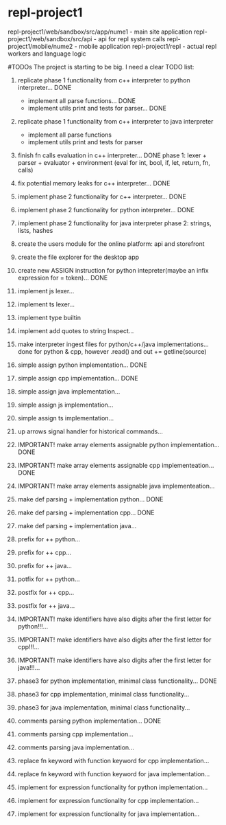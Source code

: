 # repl-project1

repl-project1/web/sandbox/src/app/nume1 - main site application
repl-project1/web/sandbox/src/api - api for repl system calls
repl-project1/mobile/nume2 - mobile application
repl-project1/repl - actual repl workers and language logic


#TODOs
The project is starting to be big. I need a clear TODO list:

1. replicate phase 1 functionality from c++ interpreter to python interpreter... DONE
   - implement all parse functions... DONE
   - implement utils print and tests for parser... DONE
2. replicate phase 1 functionality from c++ interpreter to java interpreter
   - implement all parse functions
   - implement utils print and tests for parser
3. finish fn calls evaluation in c++ interpreter... DONE
phase 1: lexer + parser + evaluator + environment (eval for int, bool, if, let, return, fn, calls)
4. fix potential memory leaks for c++ interpreter... DONE
5. implement phase 2 functionality for c++ interpreter... DONE
6. implement phase 2 functionality for python interpreter... DONE
7. implement phase 2 functionality for java interpreter
phase 2: strings, lists, hashes
8. create the users module for the online platform: api and storefront
9. create the file explorer for the desktop app

10. create new ASSIGN instruction for python intepreter(maybe an infix expression for = token)... DONE
11. implement js lexer...
12. implement ts lexer...
13. implement type builtin
14. implement add quotes to string Inspect...
15. make interpreter ingest files for python/c++/java implementations... done for python & cpp, however .read() and out += getline(source)
16. simple assign python implementation... DONE
17. simple assign cpp implementation... DONE
18. simple assign java implementation...
19. simple assign js implementation...
20. simple assign ts implementation...
21. up arrows signal handler for historical commands...
22. IMPORTANT! make array elements assignable python implementation... DONE
23. IMPORTANT! make array elements assignable cpp implementeation... DONE
24. IMPORTANT! make array elements assignable java implementeation...
25. make def parsing + implementation python... DONE
26. make def parsing + implementation cpp... DONE
27. make def parsing + implementation java...
28. prefix for ++ python...
29. prefix for ++ cpp...
30. prefix for ++ java...
31. potfix for ++ python...
32. postfix for ++ cpp...
33. postfix for ++ java...
34. IMPORTANT! make identifiers have also digits after the first letter for python!!!...
34. IMPORTANT! make identifiers have also digits after the first letter for cpp!!!...
34. IMPORTANT! make identifiers have also digits after the first letter for java!!!...
35. phase3 for python implementation, minimal class functionality... DONE
36. phase3 for cpp implementation, minimal class functionality...
37. phase3 for java implementation, minimal class functionality...
38. comments parsing python implementation... DONE
39. comments parsing cpp implementation...
40. comments parsing java implementation...
41. replace fn keyword with function keyword for cpp implementation...
42. replace fn keyword with function keyword for java implementation...
43. implement for expression functionality for python implementation...
44. implement for expression functionality for cpp implementation...
45. implement for expression functionality for java implementation...
